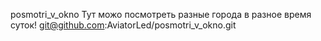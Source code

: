 posmotri_v_okno
Тут можо посмотреть разные города в разное время суток!
git@github.com:AviatorLed/posmotri_v_okno.git